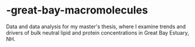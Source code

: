 # -great-bay-macromolecules
Data and data analysis for my master's thesis, where I examine trends and drivers of bulk neutral lipid and protein concentrations in Great Bay Estuary, NH.
